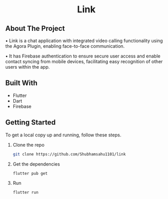 <!-- Project Logo and Name -->
<div align="center">
  <h1>Link</h1>
</div>

<!-- About The Project -->
## About The Project


• Link is a chat application with integrated video calling functionality using the Agora Plugin, enabling face-to-face communication.

• It has Firebase authentication to ensure secure user access and enable contact syncing from mobile devices, facilitating easy recognition of other users within the app.

<!-- Built With -->
## Built With

* Flutter
* Dart
* Firebase


<!-- Getting Started -->
## Getting Started

To get a local copy up and running, follow these steps.

1. Clone the repo
   ```sh
   git clone https://github.com/Shubhamsahu1101/link
2. Get the dependencies
   ```sh
   flutter pub get
3. Run
   ```sh
   flutter run
